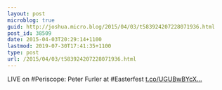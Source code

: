 ```yaml
---
layout: post
microblog: true
guid: http://joshua.micro.blog/2015/04/03/t583924207228071936.html
post_id: 38509
date: 2015-04-03T20:29:14+1100
lastmod: 2019-07-30T17:41:35+1100
type: post
url: /2015/04/03/t583924207228071936.html
---
```

LIVE on #Periscope: Peter Furler at #Easterfest [t.co/UGUBwBYcX...](https://t.co/UGUBwBYcXE)
